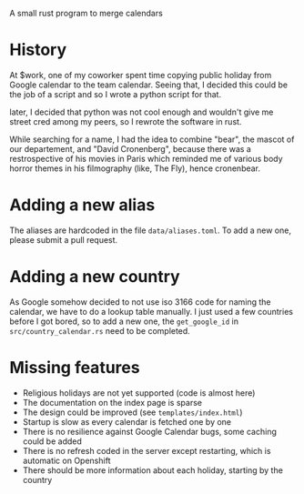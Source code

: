 A small rust program to merge calendars

# History

At $work, one of my coworker spent time copying public holiday from
Google calendar to the team calendar. Seeing that, I decided this could be
the job of a script and so I wrote a python script for that. 

later, I decided that python was not cool enough and wouldn't give me street cred
among my peers, so I rewrote the software in rust.

While searching for a name, I had the idea to combine "bear", the mascot of our
departement, and "David Cronenberg", because there was a restrospective of his movies
in Paris which reminded me of various body horror themes in his filmography (like, The Fly),
hence cronenbear.

# Adding a new alias

The aliases are hardcoded in the file `data/aliases.toml`. To add a new one, please
submit a pull request.

# Adding a new country

As Google somehow decided to not use iso 3166 code for naming the calendar, we have
to do a lookup table manually. I just used a few countries before I got bored, so
to add a new one, the `get_google_id` in `src/country_calendar.rs` need to be completed.

# Missing features
* Religious holidays are not yet supported (code is almost here)
* The documentation on the index page is sparse
* The design could be improved (see `templates/index.html`)
* Startup is slow as every calendar is fetched one by one
* There is no resilience against Google Calendar bugs, some caching could be added
* There is no refresh coded in the server except restarting, which is automatic on Openshift
* There should be more information about each holiday, starting by the country
